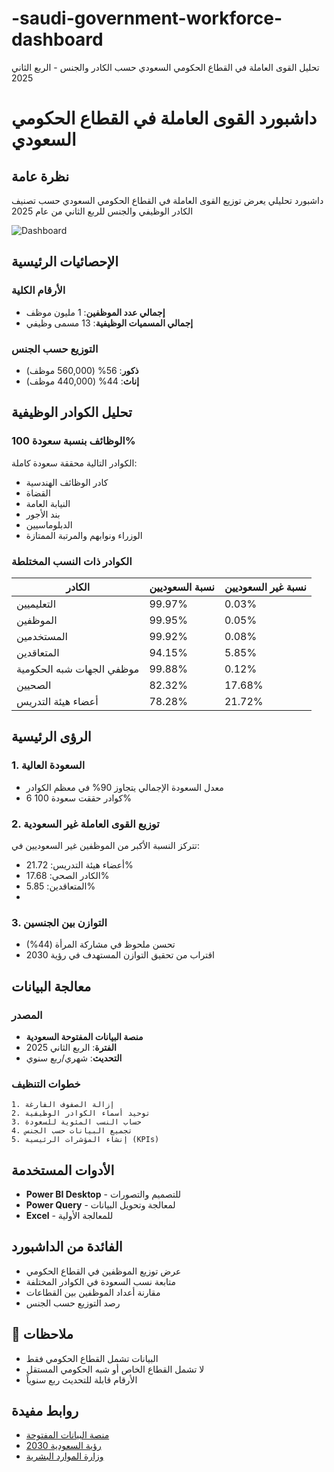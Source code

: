 # -saudi-government-workforce-dashboard
تحليل القوى العاملة في القطاع الحكومي السعودي حسب الكادر والجنس - الربع الثاني 2025
#  داشبورد القوى العاملة في القطاع الحكومي السعودي

## نظرة عامة
داشبورد تحليلي يعرض توزيع القوى العاملة في القطاع الحكومي السعودي حسب تصنيف الكادر الوظيفي والجنس للربع الثاني من عام 2025

![Dashboard](dashboard-image.png)

##  الإحصائيات الرئيسية

### الأرقام الكلية
- **إجمالي عدد الموظفين**: 1 مليون موظف
- **إجمالي المسميات الوظيفية**: 13 مسمى وظيفي

### التوزيع حسب الجنس
- **ذكور**: 56% (560,000 موظف)
- **إناث**: 44% (440,000 موظف)

##  تحليل الكوادر الوظيفية

### الوظائف بنسبة سعودة 100%
 الكوادر التالية محققة سعودة كاملة:
- كادر الوظائف الهندسية
- القضاة
- النيابة العامة
- بند الأجور
- الدبلوماسيين
- الوزراء ونوابهم والمرتبة الممتازة

### الكوادر ذات النسب المختلطة

| الكادر | نسبة السعوديين | نسبة غير السعوديين |
|--------|---------------|-------------------|
| التعليميين | 99.97% | 0.03% |
| الموظفين | 99.95% | 0.05% |
| المستخدمين | 99.92% | 0.08% |
| المتعاقدين | 94.15% | 5.85% |
| موظفي الجهات شبه الحكومية | 99.88% | 0.12% |
| الصحيين | 82.32% | 17.68% |
| أعضاء هيئة التدريس | 78.28% | 21.72% |

##  الرؤى الرئيسية

### 1. السعودة العالية
- معدل السعودة الإجمالي يتجاوز 90% في معظم الكوادر
- 6 كوادر حققت سعودة 100%

### 2. توزيع القوى العاملة غير السعودية
تتركز النسبة الأكبر من الموظفين غير السعوديين في:
- أعضاء هيئة التدريس: 21.72%
- الكادر الصحي: 17.68%
- المتعاقدين: 5.85%
- 
### 3. التوازن بين الجنسين
- تحسن ملحوظ في مشاركة المرأة (44%)
- اقتراب من تحقيق التوازن المستهدف في رؤية 2030

## معالجة البيانات

### المصدر
- **منصة البيانات المفتوحة السعودية**
- **الفترة**: الربع الثاني 2025
- **التحديث**: شهري/ربع سنوي

### خطوات التنظيف
```
1. إزالة الصفوف الفارغة
2. توحيد أسماء الكوادر الوظيفية
3. حساب النسب المئوية للسعودة
4. تجميع البيانات حسب الجنس
5. إنشاء المؤشرات الرئيسية (KPIs)
```

##  الأدوات المستخدمة
- **Power BI Desktop** - للتصميم والتصورات
- **Power Query** - لمعالجة وتحويل البيانات
- **Excel** - للمعالجة الأولية



## الفائدة من الداشبورد
- عرض توزيع الموظفين في القطاع الحكومي
- متابعة نسب السعودة في الكوادر المختلفة
- مقارنة أعداد الموظفين بين القطاعات
- رصد التوزيع حسب الجنس
## 📝 ملاحظات
- البيانات تشمل القطاع الحكومي فقط
- لا تشمل القطاع الخاص أو شبه الحكومي المستقل
- الأرقام قابلة للتحديث ربع سنوياً

##  روابط مفيدة
- [منصة البيانات المفتوحة](https://data.gov.sa)
- [رؤية السعودية 2030](https://vision2030.gov.sa)
- [وزارة الموارد البشرية](https://hrsd.gov.sa)

